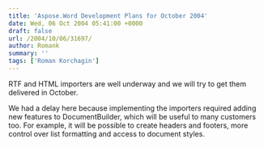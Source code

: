 ```yaml
---
title: 'Aspose.Word Development Plans for October 2004'
date: Wed, 06 Oct 2004 05:41:00 +0000
draft: false
url: /2004/10/06/31697/
author: Romank
summary: ''
tags: ['Roman Korchagin']
---
```


RTF and HTML importers are well underway and we will try to get them delivered in October.

We had a delay here because implementing the importers required adding new features to DocumentBuilder, which will be useful to many customers too. For example, it will be possible to create headers and footers, more control over list formatting and access to document styles.







